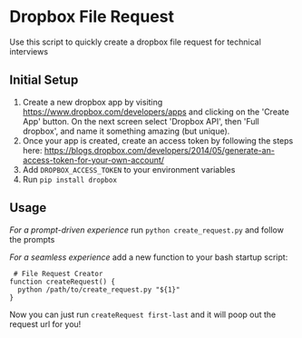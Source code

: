 # Dropbox File Request

Use this script to quickly create a dropbox file request for technical interviews

## Initial Setup
1. Create a new dropbox app by visiting https://www.dropbox.com/developers/apps and clicking on the 'Create App' button. On the next screen select 'Dropbox API', then 'Full dropbox', and name it something amazing (but unique).
2. Once your app is created, create an access token by following the steps here: https://blogs.dropbox.com/developers/2014/05/generate-an-access-token-for-your-own-account/
3. Add `DROPBOX_ACCESS_TOKEN` to your environment variables
4. Run `pip install dropbox`

## Usage
*For a prompt-driven experience* run `python create_request.py` and follow the prompts

*For a seamless experience* add a new function to your bash startup script:

```
 # File Request Creator
function createRequest() {
  python /path/to/create_request.py "${1}"
}
```

Now you can just run `createRequest first-last` and it will poop out the request url for you!
